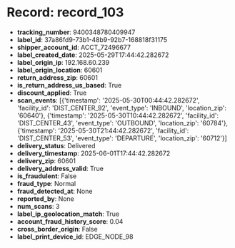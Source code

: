 # Record: record_103

- **tracking_number**: 9400348780409947
- **label_id**: 37a86fd9-73b1-48b9-92b7-168818f31175
- **shipper_account_id**: ACCT_72496677
- **label_created_date**: 2025-05-29T17:44:42.282672
- **label_origin_ip**: 192.168.60.239
- **label_origin_location**: 60601
- **return_address_zip**: 60601
- **is_return_address_us_based**: True
- **discount_applied**: True
- **scan_events**: [{'timestamp': '2025-05-30T00:44:42.282672', 'facility_id': 'DIST_CENTER_92', 'event_type': 'INBOUND', 'location_zip': '60640'}, {'timestamp': '2025-05-30T10:44:42.282672', 'facility_id': 'DIST_CENTER_43', 'event_type': 'OUTBOUND', 'location_zip': '60784'}, {'timestamp': '2025-05-30T21:44:42.282672', 'facility_id': 'DIST_CENTER_53', 'event_type': 'DEPARTURE', 'location_zip': '60712'}]
- **delivery_status**: Delivered
- **delivery_timestamp**: 2025-06-01T17:44:42.282672
- **delivery_zip**: 60601
- **delivery_address_valid**: True
- **is_fraudulent**: False
- **fraud_type**: Normal
- **fraud_detected_at**: None
- **reported_by**: None
- **num_scans**: 3
- **label_ip_geolocation_match**: True
- **account_fraud_history_score**: 0.04
- **cross_border_origin**: False
- **label_print_device_id**: EDGE_NODE_98